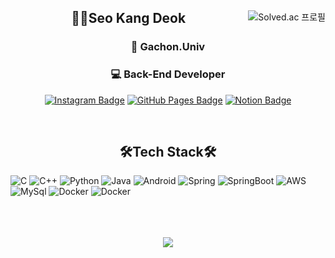 <div align="center">
<img align="right"src="http://mazassumnida.wtf/api/v2/generate_badge?boj=rkdejr2321" alt="Solved.ac 프로필">
  
  <h2> 🙋‍♂️Seo Kang Deok</h2>
  <h3>🏫 Gachon.Univ</h3>
  <h3>💻 Back-End Developer</h3>
  
  [![Instagram Badge](https://img.shields.io/badge/-Instagram-E4405F?style=for-the-badge&logo=Instagram&logoColor=white)](https://www.instagram.com/river_duck_/)
  [![GitHub Pages Badge](https://img.shields.io/badge/-GitHub_Blog-181717?style=for-the-badge&logo=github&logoColor=white)](https://rkdejr2321.github.io/)
  [![Notion Badge](https://img.shields.io/badge/-Notion-181717?style=for-the-badge&logo=notion&logoColor=white)](https://useful-insect-525.notion.site/9bfb41594b8a48efad1b87b8f693e729)
  
  <br>
 
</div>

<h2 align="center"> 🛠Tech Stack🛠</h2>

![C](https://img.shields.io/badge/C-A8B9CC?style=for-the-badge&logo=c%2B%2B&logoColor=white)
![C++](https://img.shields.io/badge/C++-00599C?style=for-the-badge&logo=c%2B%2B&logoColor=white)
![Python](https://img.shields.io/badge/Python-3776AB?style=for-the-badge&logo=python&logoColor=white)
![Java](https://img.shields.io/badge/Java-007396?style=for-the-badge&logo=java&logoColor=white)
![Android](https://img.shields.io/badge/Android-3DDC84?style=for-the-badge&logo=Android&logoColor=white)
![Spring](https://img.shields.io/badge/Spring-6DB33F?style=for-the-badge&logo=Spring&logoColor=white)
![SpringBoot](https://img.shields.io/badge/SpringBoot-6DB33F?style=for-the-badge&logo=SpringBoot&logoColor=white)
![AWS](https://img.shields.io/badge/aws-333664?style=for-the-badge&logo=amazon-aws&logoColor=white)
![MySql](https://img.shields.io/badge/Mysql-E6B91E?style=for-the-badge&logo=MySql&logoColor=white)
![Docker](https://img.shields.io/badge/Docker-2496ED?style=for-the-badge&logo=docker&logoColor=white)
![Docker](https://img.shields.io/badge/Jenkins-D24939?style=for-the-badge&logo=Jenkins&logoColor=white)

  <br>
 
<br>
<br>
<div align="center">
  <img src="https://github-readme-stats.vercel.app/api?username=rkdejr2321&show_icons=true&theme=tokyonight"/>
</div>
